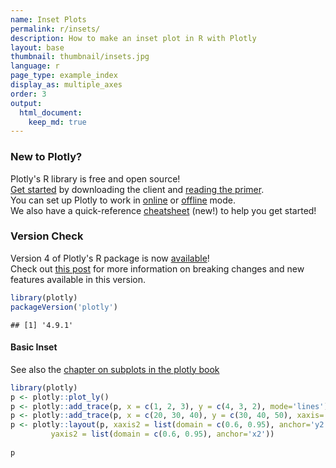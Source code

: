 ```yaml
---
name: Inset Plots
permalink: r/insets/
description: How to make an inset plot in R with Plotly
layout: base
thumbnail: thumbnail/insets.jpg
language: r
page_type: example_index
display_as: multiple_axes
order: 3
output:
  html_document:
    keep_md: true
---
```



### New to Plotly?

Plotly's R library is free and open source!<br>
[Get started](https://plot.ly/r/getting-started/) by downloading the client and [reading the primer](https://plot.ly/r/getting-started/).<br>
You can set up Plotly to work in [online](https://plot.ly/r/getting-started/#hosting-graphs-in-your-online-plotly-account) or [offline](https://plot.ly/r/offline/) mode.<br>
We also have a quick-reference [cheatsheet](https://images.plot.ly/plotly-documentation/images/r_cheat_sheet.pdf) (new!) to help you get started!

### Version Check

Version 4 of Plotly's R package is now [available](https://plot.ly/r/getting-started/#installation)!<br>
Check out [this post](http://moderndata.plot.ly/upgrading-to-plotly-4-0-and-above/) for more information on breaking changes and new features available in this version.

```r
library(plotly)
packageVersion('plotly')
```

```
## [1] '4.9.1'
```

#### Basic Inset

See also the [chapter on subplots in the plotly book](https://cpsievert.github.io/plotly_book/subplot.html)


```r
library(plotly)
p <- plotly::plot_ly()
p <- plotly::add_trace(p, x = c(1, 2, 3), y = c(4, 3, 2), mode='lines')
p <- plotly::add_trace(p, x = c(20, 30, 40), y = c(30, 40, 50), xaxis='x2', yaxis='y2', mode='lines')
p <- plotly::layout(p, xaxis2 = list(domain = c(0.6, 0.95), anchor='y2'),
         yaxis2 = list(domain = c(0.6, 0.95), anchor='x2'))
         
p
```

<div id="htmlwidget-3395fb86080bcfda2b7a" style="width:672px;height:480px;" class="plotly html-widget"></div>
<script type="application/json" data-for="htmlwidget-3395fb86080bcfda2b7a">{"x":{"visdat":{"23052ba3282e":["function () ","plotlyVisDat"]},"cur_data":"23052ba3282e","attrs":{"23052ba3282e":{"alpha_stroke":1,"sizes":[10,100],"spans":[1,20],"x":[1,2,3],"y":[4,3,2],"mode":"lines","inherit":true},"23052ba3282e.1":{"alpha_stroke":1,"sizes":[10,100],"spans":[1,20],"x":[20,30,40],"y":[30,40,50],"xaxis":"x2","yaxis":"y2","mode":"lines","inherit":true}},"layout":{"margin":{"b":40,"l":60,"t":25,"r":10},"xaxis2":{"domain":[0.6,0.95],"anchor":"y2"},"yaxis2":{"domain":[0.6,0.95],"anchor":"x2"},"xaxis":{"domain":[0,1],"automargin":true,"title":[]},"yaxis":{"domain":[0,1],"automargin":true,"title":[]},"hovermode":"closest","showlegend":true},"source":"A","config":{"showSendToCloud":false},"data":[{"x":[1,2,3],"y":[4,3,2],"mode":"lines","type":"scatter","marker":{"color":"rgba(31,119,180,1)","line":{"color":"rgba(31,119,180,1)"}},"error_y":{"color":"rgba(31,119,180,1)"},"error_x":{"color":"rgba(31,119,180,1)"},"line":{"color":"rgba(31,119,180,1)"},"xaxis":"x","yaxis":"y","frame":null},{"x":[20,30,40],"y":[30,40,50],"xaxis":"x2","yaxis":"y2","mode":"lines","type":"scatter","marker":{"color":"rgba(255,127,14,1)","line":{"color":"rgba(255,127,14,1)"}},"error_y":{"color":"rgba(255,127,14,1)"},"error_x":{"color":"rgba(255,127,14,1)"},"line":{"color":"rgba(255,127,14,1)"},"frame":null}],"highlight":{"on":"plotly_click","persistent":false,"dynamic":false,"selectize":false,"opacityDim":0.2,"selected":{"opacity":1},"debounce":0},"shinyEvents":["plotly_hover","plotly_click","plotly_selected","plotly_relayout","plotly_brushed","plotly_brushing","plotly_clickannotation","plotly_doubleclick","plotly_deselect","plotly_afterplot","plotly_sunburstclick"],"base_url":"https://plot.ly"},"evals":[],"jsHooks":[]}</script>
